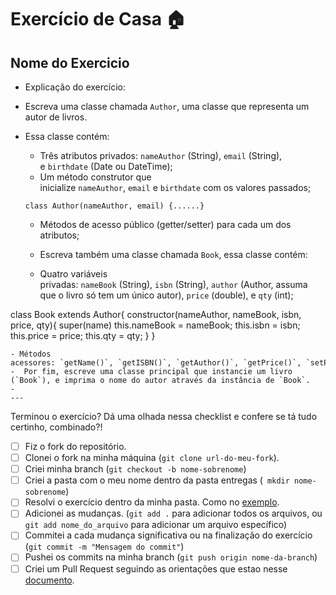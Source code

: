 # Exercício de Casa 🏠 

## Nome do Exercicio

- Explicação do exercício: 
  
- Escreva uma classe chamada `Author`, uma classe que representa um autor de livros.
-  Essa classe contém:
    - Três atributos privados: `nameAuthor` (String), `email` (String), e `birthdate` (Date ou DateTime);
    - Um método construtor que inicialize `nameAuthor`, `email` e `birthdate` com os valores passados;
    
    `class Author(nameAuthor, email) {......}`
    
    - Métodos de acesso público (getter/setter) para cada um dos atributos;
  
    -  Escreva também uma classe chamada `Book`, essa classe contém:
    - Quatro variáveis privadas: `nameBook` (String), `isbn` (String), `author` (Author, assuma que o livro só tem um único autor), `price` (double), e `qty` (int);

 class Book extends Author{
    constructor(nameAuthor, nameBook, isbn, price, qty){
        super(name)
        this.nameBook = nameBook;
        this.isbn = isbn;
        this.price = price;
        this.qty = qty;
    }
 }
  
    - Métodos acessores: `getName()`, `getISBN()`, `getAuthor()`, `getPrice()`, `setPrice()`, `getQty()`, `setQty()`
    -  Por fim, escreve uma classe principal que instancie um livro (`Book`), e imprima o nome do autor através da instância de `Book`.
    - 
    ---

Terminou o exercício? Dá uma olhada nessa checklist e confere se tá tudo certinho, combinado?!

- [ ] Fiz o fork do repositório.
- [ ] Clonei o fork na minha máquina (`git clone url-do-meu-fork`).
- [ ] Criei minha branch (` git checkout -b nome-sobrenome `)
- [ ] Criei a pasta com o meu nome dentro da pasta entregas (` mkdir nome-sobrenome`)
- [ ] Resolvi o exercício dentro da minha pasta. Como no [exemplo](/on21-imersao-js-S1-TDD/exercicios/para-casa/entregas/exemplo-nome-sobrenome/).
- [ ] Adicionei as mudanças. (`git add .` para adicionar todos os arquivos, ou `git add nome_do_arquivo` para adicionar um arquivo específico)
- [ ] Commitei a cada mudança significativa ou na finalização do exercício (`git commit -m "Mensagem do commit"`)
- [ ] Pushei os commits na minha branch (`git push origin nome-da-branch`)
- [ ] Criei um Pull Request seguindo as orientações que estao nesse [documento](/on21-imersao-js-S1-TDD/exercicios/para-casa/instrucoes-pull-request.md).